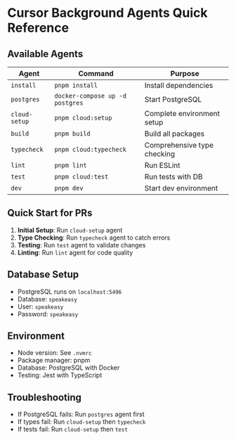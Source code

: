 # Cursor Background Agents Quick Reference

## Available Agents

| Agent | Command | Purpose |
|-------|---------|---------|
| `install` | `pnpm install` | Install dependencies |
| `postgres` | `docker-compose up -d postgres` | Start PostgreSQL |
| `cloud-setup` | `pnpm cloud:setup` | Complete environment setup |
| `build` | `pnpm build` | Build all packages |
| `typecheck` | `pnpm cloud:typecheck` | Comprehensive type checking |
| `lint` | `pnpm lint` | Run ESLint |
| `test` | `pnpm cloud:test` | Run tests with DB |
| `dev` | `pnpm dev` | Start dev environment |

## Quick Start for PRs

1. **Initial Setup**: Run `cloud-setup` agent
2. **Type Checking**: Run `typecheck` agent to catch errors
3. **Testing**: Run `test` agent to validate changes
4. **Linting**: Run `lint` agent for code quality

## Database Setup

- PostgreSQL runs on `localhost:5496`
- Database: `speakeasy`
- User: `speakeasy`
- Password: `speakeasy`

## Environment

- Node version: See `.nvmrc`
- Package manager: pnpm
- Database: PostgreSQL with Docker
- Testing: Jest with TypeScript

## Troubleshooting

- If PostgreSQL fails: Run `postgres` agent first
- If types fail: Run `cloud-setup` then `typecheck`
- If tests fail: Run `cloud-setup` then `test`